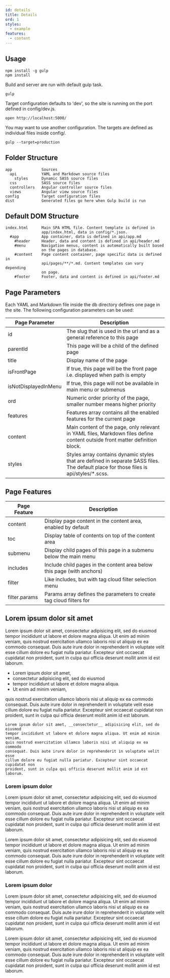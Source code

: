 ```yaml
---
id: details
title: Details
ord: 1
styles:
  - example
features:
  - content
---
```

## Usage

    npm install -g gulp
    npm install

Build and server are run with default gulp task.

    gulp

Target configuration defaults to 'dev', so the site is running on the port defined in config/dev.js.

    open http://localhost:5000/

You may want to use another configuration. The targets are defined as individual files inside config/.

    gulp --target=production

## Folder Structure

    app             Sources
      api           YAML and Markdown source files
        styles      Dynamic SASS source files
      css           SASS source files
      controllers   Angular controller source files
      views         Angular view source files
    config          Target configuration files
    dist            Generated files go here when Gulp build is run

## Default DOM Structure

    index.html      Main SPA HTML file. Content template is defined in
                    app/index.html, data in config/*.json.
      #app          App container, data is defined in api/app.md
        #header     Header, data and content is defined in api/header.md
        #menu       Navigation menus, content is automatically built based
                    on the pages in database.
        #content    Page content container, page specific data is defined in
                    api/pages/**/*.md. Content templates can vary depending
                    on page.
        #footer     Footer, data and content is defined in api/footer.md

## Page Parameters

Each YAML and Markdown file inside the db directory defines one page in the site. The following configuration parameters can be used:

Page Parameter  | Description
--------------- | ------------
id              | The slug that is used in the url and as a general reference to this page
parentId        | This page will be a child of the defined page
title           | Display name of the page
isFrontPage     | If true, this page will be the front page i.e. displayed when path is empty
isNotDisplayedInMenu | If true, this page will not be available in main menu or submenus
ord             | Numeric order priority of the page, smaller number means higher priority
features        | Features array contains all the enabled features for the current page
content         | Main content of the page, only relevant in YAML files, Markdown files define content outside front matter definition block.
styles          | Styles array contains dynamic styles that are defined in separate SASS files. The default place for those files is api/styles/*.scss.


## Page Features

Page Feature    | Description
--------------- | ------------
content         | Display page content in the content area, enabled by default
toc             | Display table of contents on top of the content area
submenu         | Display child pages of this page in a submenu below the main menu
includes        | Include child pages in the content area below this page (with anchors)
filter          | Like includes, but with tag cloud filter selection menu
filter.params   | Params array defines the parameters to create tag cloud filters for

## Lorem ipsum dolor sit amet
Lorem ipsum dolor sit amet, consectetur adipisicing elit, sed do eiusmod
tempor incididunt ut labore et dolore magna aliqua. Ut enim ad minim veniam,
quis nostrud exercitation ullamco laboris nisi ut aliquip ex ea commodo
consequat. Duis aute irure dolor in reprehenderit in voluptate velit esse
cillum dolore eu fugiat nulla pariatur. Excepteur sint occaecat cupidatat non
proident, sunt in culpa qui officia deserunt mollit anim id est laborum.

  * Lorem ipsum dolor sit amet,
  * consectetur adipisicing elit, sed do eiusmod
  * tempor incididunt ut labore et dolore magna aliqua.
  * Ut enim ad minim veniam,

quis nostrud exercitation ullamco laboris nisi ut aliquip ex ea commodo
consequat. Duis aute irure dolor in reprehenderit in voluptate velit esse
cillum dolore eu fugiat nulla pariatur. Excepteur sint occaecat cupidatat non
proident, sunt in culpa qui officia deserunt mollit anim id est laborum.

    Lorem ipsum dolor sit amet, __consectetur__ adipisicing elit, sed do eiusmod
    tempor incididunt ut labore et dolore magna aliqua. Ut enim ad minim veniam,
    quis nostrud exercitation ullamco laboris nisi ut aliquip ex ea commodo
    consequat. Duis aute irure dolor in reprehenderit in voluptate velit esse
    cillum dolore eu fugiat nulla pariatur. Excepteur sint occaecat cupidatat non
    proident, sunt in culpa qui officia deserunt mollit anim id est laborum.

### Lorem ipsum dolor
Lorem ipsum dolor sit amet, consectetur adipisicing elit, sed do eiusmod
tempor incididunt ut labore et dolore magna aliqua. Ut enim ad minim veniam,
quis nostrud exercitation ullamco laboris nisi ut aliquip ex ea commodo
consequat. Duis aute irure dolor in reprehenderit in voluptate velit esse
cillum dolore eu fugiat nulla pariatur. Excepteur sint occaecat cupidatat non
proident, sunt in culpa qui officia deserunt mollit anim id est laborum.

Lorem ipsum dolor sit amet, consectetur adipisicing elit, sed do eiusmod
tempor incididunt ut labore et dolore magna aliqua. Ut enim ad minim veniam,
quis nostrud exercitation ullamco laboris nisi ut aliquip ex ea commodo
consequat. Duis aute irure dolor in reprehenderit in voluptate velit esse
cillum dolore eu fugiat nulla pariatur. Excepteur sint occaecat cupidatat non
proident, sunt in culpa qui officia deserunt mollit anim id est laborum.

### Lorem ipsum dolor
Lorem ipsum dolor sit amet, consectetur adipisicing elit, sed do eiusmod
tempor incididunt ut labore et dolore magna aliqua. Ut enim ad minim veniam,
quis nostrud exercitation ullamco laboris nisi ut aliquip ex ea commodo
consequat. Duis aute irure dolor in reprehenderit in voluptate velit esse
cillum dolore eu fugiat nulla pariatur. Excepteur sint occaecat cupidatat non
proident, sunt in culpa qui officia deserunt mollit anim id est laborum.

Lorem ipsum dolor sit amet, consectetur adipisicing elit, sed do eiusmod
tempor incididunt ut labore et dolore magna aliqua. Ut enim ad minim veniam,
quis nostrud exercitation ullamco laboris nisi ut aliquip ex ea commodo
consequat. Duis aute irure dolor in reprehenderit in voluptate velit esse
cillum dolore eu fugiat nulla pariatur. Excepteur sint occaecat cupidatat non
proident, sunt in culpa qui officia deserunt mollit anim id est laborum.